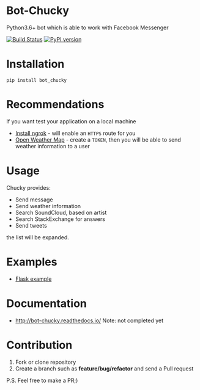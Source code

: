 # Bot-Chucky

Python3.6+ bot which is able to work with Facebook Messenger

[![Build Status](https://travis-ci.org/MichaelYusko/Bot-Chucky.svg?branch=master)](https://travis-ci.org/MichaelYusko/Bot-Chucky)
[![PyPI version](https://badge.fury.io/py/bot_chucky.svg)](https://badge.fury.io/py/bot_chucky)

Installation
=================================
```
pip install bot_chucky  
```

Recommendations
=================================
If you want test your application on  a local machine
 * [Install ngrok](https://ngrok.com/download) - will enable an `HTTPS` route for you
 * [Open Weather Map](https://openweathermap.org/api) - create a `TOKEN`, then you will be able to send weather information to a user


Usage
=================================
Chucky provides:

 * Send message
 * Send weather information
 * Search SoundCloud, based on artist
 * Search StackExchange for answers
 * Send tweets

the list will be expanded.

Examples
=================================
 * [Flask example](https://github.com/MichaelYusko/Bot-Chucky/blob/master/examples/flask_example.py)


Documentation
=================================
 * http://bot-chucky.readthedocs.io/
 Note: not completed yet

Contribution
=================================
1. Fork or clone repository
2. Create a branch such as **feature/bug/refactor** and send a Pull request

P.S. Feel free to make a PR;)
